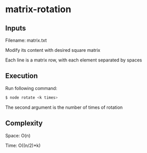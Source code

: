 # matrix-rotation

## Inputs 

Filename: matrix.txt

Modify its content with desired square matrix

Each line is a matrix row, with each element separated by spaces

## Execution

Run following command:

```bash
$ node rotate <k times>
```

The second argument is the number of times of rotation

## Complexity

Space: O(n)

Time: O((n/2)*k)